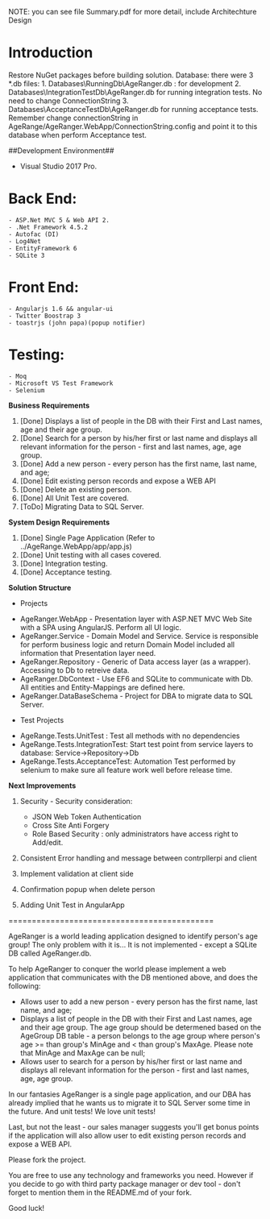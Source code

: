 NOTE: you can see file Summary.pdf for more detail, include Architechture Design

# Introduction
Restore NuGet packages before building solution.
Database: there were 3 *.db files:
	1. Databases\RunningDb\AgeRanger.db : for development 
	2. Databases\IntegrationTestDb\AgeRanger.db for running integration tests. No need to change ConnectionString
	3. Databases\AcceptanceTestDb\AgeRanger.db for running acceptance tests. Remember change connectionString in AgeRange/AgeRanger.WebApp/ConnectionString.config and point it to this database when perform Acceptance test.

##Development Environment##

- Visual Studio 2017 Pro.
# Back End:
	- ASP.Net MVC 5 & Web API 2.
 	- .Net Framework 4.5.2
 	- Autofac (DI)
 	- Log4Net
 	- EntityFramework 6
 	- SQLite 3
# Front End:
	- Angularjs 1.6 && angular-ui
	- Twitter Boostrap 3
	- toastrjs (john papa)(popup notifier)
# Testing:
	- Moq
	- Microsoft VS Test Framework
	- Selenium

**Business Requirements**

1. [Done] Displays a list of people in the DB with their First and Last names, age and their age group.
2. [Done] Search for a person by his/her first or last name and displays all relevant information for the person - first and last names, age, age group.
3. [Done] Add a new person - every person has the first name, last name, and age;
4. [Done] Edit existing person records and expose a WEB API
5. [Done] Delete an existing person.
6. [Done] All Unit Test are covered.
7. [ToDo] Migrating Data to SQL Server.

**System Design Requirements**
1. [Done] Single Page Application (Refer to ../AgeRange.WebApp/app/app.js)
2. [Done] Unit testing with all cases covered.
3. [Done] Integration testing. 
4. [Done] Acceptance testing. 

**Solution Structure**

* Projects

- AgeRanger.WebApp - Presentation layer with ASP.NET MVC Web Site with a SPA using AngularJS. Perform all UI logic.
- AgeRanger.Service - Domain Model and Service. Service is responsible for perform business logic and return Domain Model included all information that Presentation layer need. 
- AgeRanger.Repository - Generic of Data access layer (as a wrapper). Accessing to Db to retreive data.
- AgeRanger.DbContext - Use EF6 and SQLite to communicate with Db. All entities and Entity-Mappings are defined here.
- AgeRanger.DataBaseSchema - Project for DBA to migrate data to SQL Server.

* Test Projects

- AgeRange.Tests.UnitTest : Test all methods with no dependencies
- AgeRange.Tests.IntegrationTest: Start test point from service layers to database: Service->Repository->Db
- AgeRange.Tests.AcceptanceTest: Automation Test performed by selenium to make sure all feature work well before release time.

**Next Improvements**

1. Security - Security consideration:
	- JSON Web Token Authentication
	- Cross Site Anti Forgery
	- Role Based Security : only administrators have access right to Add/edit.

2. Consistent Error handling and message between contrpllerpi and client
3. Implement validation at client side
4. Confirmation popup when delete person
5. Adding Unit Test in AngularApp

============================================

AgeRanger is a world leading application designed to identify person's age group!
The only problem with it is... It is not implemented - except a SQLite DB called AgeRanger.db.

To help AgeRanger to conquer the world please implement a web application that communicates with the DB mentioned above, and does the following:

 - Allows user to add a new person - every person has the first name, last name, and age;
 - Displays a list of people in the DB with their First and Last names, age and their age group. The age group should be determened based on the AgeGroup DB table - a person belongs to the age group where person's age >= 
 than group's MinAge and < than group's MaxAge. Please note that MinAge and MaxAge can be null;
 - Allows user to search for a person by his/her first or last name and displays all relevant information for the person - first and last names, age, age group.

In our fantasies AgeRanger is a single page application, and our DBA has already implied that he wants us to migrate it to SQL Server some time in the future.
And unit tests! We love unit tests!

Last, but not the least - our sales manager suggests you'll get bonus points if the application will also allow user to edit existing person records and expose a WEB API.

Please fork the project.

You are free to use any technology and frameworks you need. However if you decide to go with third party package manager or dev tool - don't forget to mention them in the README.md of your fork.

Good luck!